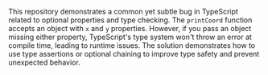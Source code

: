 This repository demonstrates a common yet subtle bug in TypeScript related to optional properties and type checking. The `printCoord` function accepts an object with `x` and `y` properties.  However, if you pass an object missing either property, TypeScript's type system won't throw an error at compile time, leading to runtime issues.  The solution demonstrates how to use type assertions or optional chaining to improve type safety and prevent unexpected behavior.